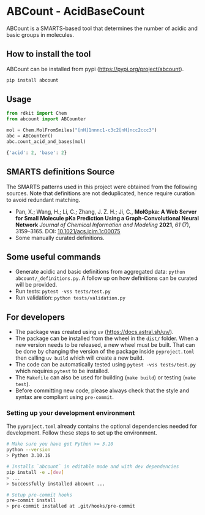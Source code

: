 # ABCount - AcidBaseCount
ABCount is a SMARTS-based tool that determines the number of acidic and basic groups in molecules.

## How to install the tool
ABCount can be installed from pypi (https://pypi.org/project/abcount).
```bash
pip install abcount
```

## Usage
```python
from rdkit import Chem
from abcount import ABCounter

mol = Chem.MolFromSmiles("[nH]1nnnc1-c3c2[nH]ncc2ccc3")
abc = ABCounter()
abc.count_acid_and_bases(mol)
```
```python
{'acid': 2, 'base': 2}
```

## SMARTS definitions Source
The SMARTS patterns used in this project were obtained from the following sources. Note that definitions are not deduplicated, hence require curation to avoid redundant matching.

* Pan, X.; Wang, H.; Li, C.; Zhang, J. Z. H.; Ji, C., **MolGpka: A Web Server for Small Molecule pKa Prediction Using a Graph-Convolutional Neural Network**
*Journal of Chemical Information and Modeling* **2021**, *61* (7), 3159–3165.
DOI: [10.1021/acs.jcim.1c00075](https://doi.org/10.1021/acs.jcim.1c00075)
* Some manually curated definitions.

## Some useful commands
- Generate acidic and basic definitions from aggregated data: `python abcount/_definitions.py`. A follow up on how definitions can be curated will be provided.
- Run tests: `pytest -vss tests/test.py`
- Run validation: `python tests/validation.py`

## For developers
- The package was created using `uv` (https://docs.astral.sh/uv/).
- The package can be installed from the wheel in the `dist/` folder. When a new version needs to be released, a new wheel must be built. That can be done by changing the version of the package inside `pyproject.toml` then calling `uv build` which will create a new build.
- The code can be automatically tested using `pytest -vss tests/test.py` which requires `pytest` to be installed.
- The `Makefile` can also be used for building (`make build`) or testing (`make test`).
- Before committing new code, please always check that the style and syntax are compliant using `pre-commit`.

### Setting up your development environment
The `pyproject.toml` already contains the optional dependencies needed for development. Follow these steps to set up the environment.
```bash
# Make sure you have got Python >= 3.10
python --version
> Python 3.10.16

# Installs `abcount` in editable mode and with dev dependencies
pip install -e .[dev]
> ...
> Successfully installed abcount ...

# Setup pre-commit hooks
pre-commit install
> pre-commit installed at .git/hooks/pre-commit
```
